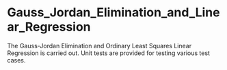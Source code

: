 # Gauss_Jordan_Elimination_and_Linear_Regression
The Gauss-Jordan Elimination and Ordinary Least Squares Linear Regression is carried out. Unit tests are provided for testing various test cases.
